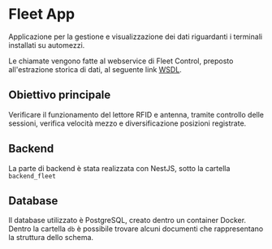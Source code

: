 # Fleet App
Applicazione per la gestione e visualizzazione dei dati riguardanti i terminali installati su automezzi.

Le chiamate vengono fatte al webservice di Fleet Control, preposto all'estrazione storica di dati, al seguente link [WSDL](https://ws.fleetcontrol.it/FWANWs3/services/FWANSOAP).

## Obiettivo principale
Verificare il funzionamento del lettore RFID e antenna, tramite controllo delle sessioni, verifica velocità mezzo e diversificazione posizioni registrate.   

## Backend
La parte di backend è stata realizzata con NestJS, sotto la cartella `backend_fleet`
## Database
Il database utilizzato è PostgreSQL, creato dentro un container Docker. 
Dentro la cartella `db` è possibile trovare alcuni documenti che rappresentano la struttura dello schema.